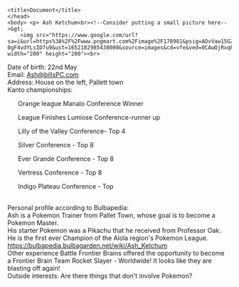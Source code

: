 <!DOCTYPE html>
<!-- saved from url=(0038)file:///C:/Users/lyubo/Untitled-1.html -->
<html lang="ENG"><head><meta http-equiv="Content-Type" content="text/html; charset=UTF-8">
    
    <title>Document</title>
    </head>
    <body> <p> Ash Ketchum<br><!--Consider putting a small picture here-->&gt;
        <img src="https://www.google.com/url?sa=i&url=https%3A%2F%2Fwww.pngmart.com%2Fimage%2F178981&psig=AOvVaw15GZRpk-0gF4vdYLsID7u9&ust=1652182985438000&source=images&cd=vfe&ved=0CAwQjRxqFwoTCOCun_Kr0vcCFQAAAAAdAAAAABAD" width="200" height="200"><br>

Date of birth: 22nd May<br>
Email: Ash@billsPC.com<br>
Address: House on the left, Pallett town<br> 
Kanto championships:<br>
    </p><ol>Orange league Manalo Conference Winner</ol>
    <ol>League Finishes Lumiose Conference-runner up</ol>
    <ol>Lilly of the Valley Conference- Top 4</ol>
    <ol>Silver Conference - Top 8</ol>
    <ol>Ever Grande Conference -  Top 8</ol>
    <ol>Vertress Conference - Top 8 </ol>
    <ol>Indigo Plateau Conference - Top</ol><br>
Personal profile according to Bulbapedia:<br>
Ash is a Pokemon Trainer from Pallet Town, whose goal is to become a Pokemon Master.<br>
 His starter Pokemon was a Pikachu that he received from Professor Oak.<br>
 He is the first ever Champion of the Alola region's Pokemon League.<br>
 <a href="file:///C:/Users/lyubo/url">https://bulbapedia.bulbagarden.net/wiki/Ash_Ketchum</a><br>
 Other experience Battle Frontier Brains offered the opportunity to become<br>
 a Frontier Brain Team Rocket Slayer - Worldwide! It looks like they are<br>
 blasting off again!<br>
Outside interests: Are there things that don't involve Pokemon?<br><p></p>
</body></html>
